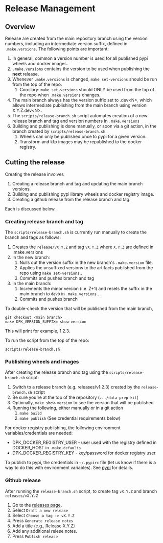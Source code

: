 # Release Management

## Overview 
Release are created from the main repository branch using the version
numbers, including an intermediate version suffix, 
defined in `.make.versions`.
The following points are important:

1. In general, common a version number is used for all published pypi wheels and docker images.
1. `.make.versions` contains the version to be used when publishing the **next** release. 
1. Whenever `.make.versions` is changed, `make set-versions` should be run from the top of the repo.
   1. Corollary: `make set-versions` should ONLY be used from the top of the repo when `.make.versions` changes.
1. The main branch always has the version suffix set to .dev\<N\>, which
allows intermediate publishing from the main branch using version X.Y.Z.dev\<N\>.
1. The `scripts/release-branch.sh` script automates creation of a new release branch and tag and version numbers in `.make.versions` 
1. Building and publishing is done manually, or soon via a git action, in the branch created by `scripts/release-branch.sh`. 
   1. Wheels can only be published once to pypi for a given version.
   1. Transform and kfp images may be republished to the docker registry.
   
## Cutting the release
Creating the release involves

1. Creating a release branch and tag and updating the main branch versions.
1. Building and publishing pypi library wheels and docker registry image.
1. Creating a github release from the release branch and tag.

Each is discussed below.

### Creating release branch and tag 
The `scripts/release-branch.sh` is currently run manually to create the branch and tags as follows:

1. Creates the `release/vX.Y.Z` and tag `vX.Y.Z` where `X.Y.Z` are defined in .make.versions 
1. In the new branch:
    1. Nulls out the version suffix in the new branch's `.make.version` file. 
    1. Applies the unsuffixed versions to the artifacts published from the repo using `make set-versions`..
    1. Commits and pushes branch and tag
1. In the main branch:
    1. Increments the minor version (i.e. Z+1) and resets the suffix in the main branch to `dev0` in `.make.versions`..
    1. Commits and pushes branch 


To double-check the version that will be published from the main branch,
```
git checkout <main branch>
make DPK_VERSION_SUFFIX= show-version
```
This will print for example, 1.2.3. 

To run the script from the top of the repo:

```shell
scripts/release-branch.sh
```

### Publishing wheels and images
After creating the release branch and tag using the `scripts/release-branch.sh` script:

1. Switch to a release branch (e.g. releases/v1.2.3) created by the `release-branch.sh` script
1. Be sure you're at the top of the repository (`.../data-prep-kit`)
1. Optionally, `make show-version` to see the version that will be published
1. Running the following, either manually or in a git action
    1. `make build`
    1. `make publish`	(See credential requirements below)

For docker registry publishing, the following environment variables/credentials are needed:

* DPK_DOCKER_REGISTRY_USER - user used with the registry defined in DOCKER_HOST in `.make.defaults`
* DPK_DOCKER_REGISTRY_KEY - key/password for docker registry user.

To publish to pypi, the credentials in `~/.pypirc` file (let us know if there is a way to do
this with environment variables).
See [pypi](https://packaging.python.org/en/latest/specifications/pypirc/) for details.


### Github release
After running the `release-branch.sh` script, to create tag `vX.Y.Z` and branch `releases/vX.Y.Z`
1. Go to the [releases page](https://github.com/IBM/data-prep-kit/releases). 
2. Select `Draft a new release`
3. Select `Choose a tag -> vX.Y.Z`
4. Press `Generate release notes` 
5. Add a title (e.g., Release X.Y.Z) 
6. Add any additional relese notes.
7. Press `Publish release`
 

